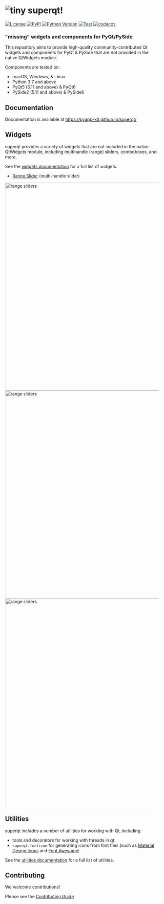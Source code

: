 # ![tiny](https://user-images.githubusercontent.com/1609449/120636353-8c3f3800-c43b-11eb-8732-a14dec578897.png)  superqt!

[![License](https://img.shields.io/pypi/l/superqt.svg?color=green)](https://github.com/pyapp-kit/superqt/raw/master/LICENSE)
[![PyPI](https://img.shields.io/pypi/v/superqt.svg?color=green)](https://pypi.org/project/superqt)
[![Python
Version](https://img.shields.io/pypi/pyversions/superqt.svg?color=green)](https://python.org)
[![Test](https://github.com/pyapp-kit/superqt/actions/workflows/test_and_deploy.yml/badge.svg)](https://github.com/pyapp-kit/superqt/actions/workflows/test_and_deploy.yml)
[![codecov](https://codecov.io/gh/pyapp-kit/superqt/branch/main/graph/badge.svg?token=dcsjgl1sOi)](https://codecov.io/gh/pyapp-kit/superqt)

###  "missing" widgets and components for PyQt/PySide

This repository aims to provide high-quality community-contributed Qt widgets and components for PyQt & PySide
that are not provided in the native QtWidgets module.

Components are tested on:

- macOS, Windows, & Linux
- Python 3.7 and above
- PyQt5 (5.11 and above) & PyQt6
- PySide2 (5.11 and above) & PySide6

## Documentation

Documentation is available at https://pyapp-kit.github.io/superqt/

## Widgets

superqt provides a variety of widgets that are not included in the native QtWidgets module, including multihandle (range) sliders, comboboxes, and more.

See the [widgets documentation](https://pyapp-kit.github.io/superqt/widgets) for a full list of widgets.

- [Range Slider](https://pyapp-kit.github.io/superqt/widgets/qrangeslider/) (multi-handle slider)

<img src="https://raw.githubusercontent.com/pyapp-kit/superqt/main/docs/images/demo_darwin10.png" alt="range sliders" width=680>

<img src="https://raw.githubusercontent.com/pyapp-kit/superqt/main/docs/images/labeled_qslider.png" alt="range sliders" width=680>

<img src="https://raw.githubusercontent.com/pyapp-kit/superqt/main/docs/images/labeled_range.png" alt="range sliders" width=680>

## Utilities

superqt includes a number of utilities for working with Qt, including:

- tools and decorators for working with threads in qt.
- `superqt.fonticon` for generating icons from font files (such as [Material Design Icons](https://materialdesignicons.com/) and [Font Awesome](https://fontawesome.com/))

See the [utilities documentation](https://pyapp-kit.github.io/superqt/utilities/) for a full list of utilities.

## Contributing

We welcome contributions!

Please see the [Contributing Guide](CONTRIBUTING.md)
